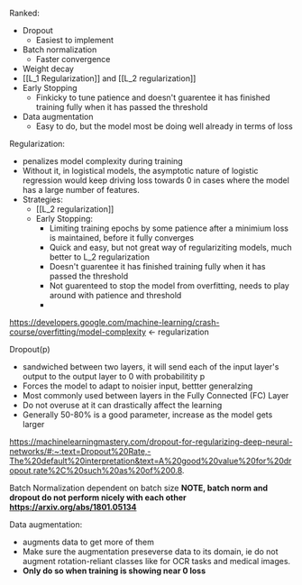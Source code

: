 Ranked:
* Dropout
	* Easiest to implement
* Batch normalization
	* Faster convergence
* Weight decay
* [[L_1 Regularization]] and [[L_2 regularization]]
* Early Stopping
	* Finkicky to tune patience and doesn't guarentee it has finished training fully when it has passed the threshold
* Data augmentation
	* Easy to do, but the model most be doing well already in terms of loss

Regularization:
* penalizes model complexity during training 
* Without it, in logistical models, the asymptotic nature of logistic regression would keep driving loss towards 0 in cases where the model has a large number of features.
* Strategies:
	* [[L_2 regularization]]
	* Early Stopping:
		* Limiting training epochs by some patience after a minimium loss is maintained, before it fully converges
		* Quick and easy, but not great way of regulariziting models, much better to L_2 regularization
		* Doesn't guarentee it has finished training fully when it has passed the threshold
		* Not guarenteed to stop the model from overfitting, needs to play around with patience and threshold
		* 
	
https://developers.google.com/machine-learning/crash-course/overfitting/model-complexity <- regularization 


Dropout(p)
* sandwiched between two layers, it will send each of the input layer's output to the output layer to 0 with probabilitity p
* Forces the model to adapt to noisier input, bettter generalzing
* Most commonly used between layers in the Fully Connected (FC) Layer
* Do not overuse at it can drastically affect the learning
* Generally 50-80% is a good parameter, increase as the model gets larger

https://machinelearningmastery.com/dropout-for-regularizing-deep-neural-networks/#:~:text=Dropout%20Rate,-The%20default%20interpretation&text=A%20good%20value%20for%20dropout,rate%2C%20such%20as%20of%200.8.


Batch Normalization
dependent on batch size
**NOTE, batch norm and dropout do not perform nicely with each other https://arxiv.org/abs/1801.05134**


Data augmentation:
* augments data to get more of them
* Make sure the augmentation preseverse data to its domain, ie do not augment rotation-reliant classes like for OCR tasks and medical images.
* **Only do so when training is showing near 0 loss**